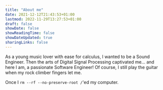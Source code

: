 ```yaml
---
title: "About me"
date: 2021-12-12T21:43:53+01:00
lastmod: 2022-11-29T13:27:53+01:00
draft: false
showDate: false
showReadingTime: false
showDateUpdated: true
sharingLinks: false
---
```


As a young music lover with ease for calculus, I wanted to be a Sound Engineer.
Then the arts of Digital Signal Processing captivated me... and here I am, a
passionate Software Engineer! Of course, I still play the guitar when my rock
climber fingers let me.

Once I `rm --rf --no-preserve-root /`'ed my computer.
